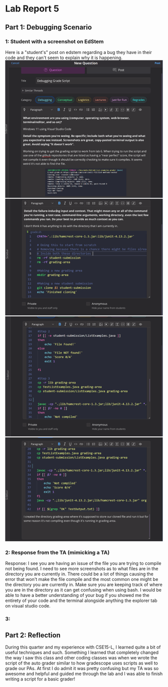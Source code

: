 # Lab Report 5
## Part 1: Debugging Scenario
### 1: Student with a screenshot on EdStem
Here is a "student's" post on edstem regarding a bug they have in their code and they can't seem to explain why it is happening.
![Picture 1](pictures/partone.png)
![Picture 2](pictures/parttwo.png)
![Picture 3](pictures/partthree.png)
![Picture 4](pictures/partfour.png)

### 2: Response from the TA (mimicking a TA)
Response: I see you are having an issue of the file you are trying to compile not being found. I need to see more screenshots as to what files are in the directory you are currently in. There could be a lot of things causing the error that won't make the file compile and the most common one might be the directory you are currently in. Make sure you are keeping track of where you are in the directory as it can get confusing when using bash. I would be able to have a better understanding of your bug if you showed me the entirety of your code and the terminal alongside anything the explorer tab on visual studio code. 

### 3: 
## Part 2: Reflection
During this quarter and my experience with CSE15-L, I learned quite a bit of useful techniques and such. Something I learned that completely changed the way I saw this class and other coding classes was when we wrote the script of the auto grader similar to how gradescope uses scripts as well to grade our PAs. At first I do admit it was pretty confusing but my TA was so awesome and helpful and guided me through the lab and I was able to finish writing a script for a basic grader!
